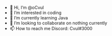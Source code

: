 - 👋 Hi, I’m @oCvul
- 👀 I’m interested in coding
- 🌱 I’m currently learning Java
- 💞️ I’m looking to collaborate on nothing currently
- 📫 How to reach me Discord: Cvul#3000

<!---
oCvul/oCvul is a ✨ special ✨ repository because its `README.md` (this file) appears on your GitHub profile.
You can click the Preview link to take a look at your changes.
--->
